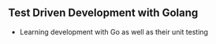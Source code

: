 ## Test Driven Development with Golang

- Learning development with Go as well as their unit testing

